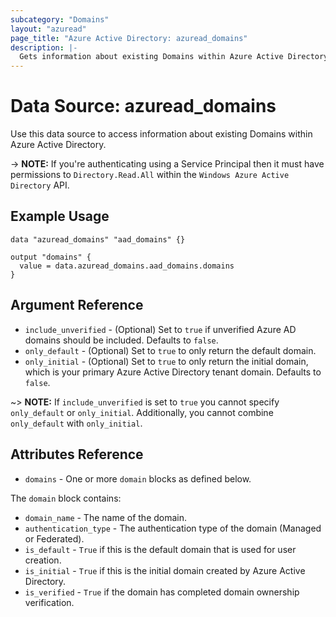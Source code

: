 ```yaml
---
subcategory: "Domains"
layout: "azuread"
page_title: "Azure Active Directory: azuread_domains"
description: |-
  Gets information about existing Domains within Azure Active Directory.
---
```


# Data Source: azuread_domains

Use this data source to access information about existing Domains within Azure Active Directory.

-> **NOTE:** If you're authenticating using a Service Principal then it must have permissions to `Directory.Read.All` within the `Windows Azure Active Directory` API.

## Example Usage

```hcl
data "azuread_domains" "aad_domains" {}

output "domains" {
  value = data.azuread_domains.aad_domains.domains
}
```

## Argument Reference

* `include_unverified` - (Optional) Set to `true` if unverified Azure AD domains should be included. Defaults to `false`.
* `only_default` - (Optional) Set to `true` to only return the default domain.
* `only_initial` - (Optional) Set to `true` to only return the initial domain, which is your primary Azure Active Directory tenant domain. Defaults to `false`.

~> **NOTE:** If `include_unverified` is set to `true` you cannot specify `only_default` or `only_initial`. Additionally, you cannot combine `only_default` with `only_initial`.

## Attributes Reference

* `domains` - One or more `domain` blocks as defined below.

The `domain` block contains:

* `domain_name` - The name of the domain.
* `authentication_type` - The authentication type of the domain (Managed or Federated).
* `is_default` - `True` if this is the default domain that is used for user creation.
* `is_initial` - `True` if this is the initial domain created by Azure Active Directory.
* `is_verified` - `True` if the domain has completed domain ownership verification.
